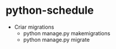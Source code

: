 # python-schedule

- Criar migrations
    - python manage.py makemigrations
    - python manage.py migrate